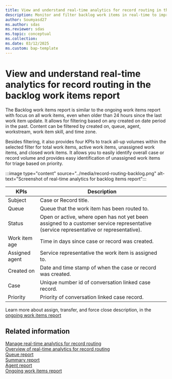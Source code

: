 ```yaml
---
title: View and understand real-time analytics for record routing in the backlog work items report 
description: Monitor and filter backlog work items in real-time to improve workflow efficiency and prioritization.
author: Soumyasd27
ms.author: sdas
ms.reviewer: sdas
ms.topic: conceptual
ms.collection:
ms.date: 03/12/2025
ms.custom: bap-template
---
```


# View and understand real-time analytics for record routing in the backlog work items report 

The Backlog work items report is similar to the ongoing work items report with focus on all work items, even when older than 24 hours since the last work item update. It allows for filtering based on any created on date period in the past. Content can be filtered by created on, queue, agent, workstream, work item skill, and time zone.   

Besides filtering, it also provides four KPIs to track all-up volumes within the selected filter for total work items, active work items, unassigned work items, and closed work items. It allows you to easily identify overall case or record volume and provides easy identification of unassigned work items for triage based on priority.  

:::image type="content" source="../media/record-routing-backlog.png" alt-text="Screenshot of real-time analytics for backlog items report":::


|KPIs |Description |
|---------|---------|
|Subject     |  Case or Record title.   |
|Queue    |  Queue that the work item has been routed to.      |
|Status    |   Open or active, where open has not yet been assigned to a customer service representative (service representative or representative).       |
|Work item age     |  Time in days since case or record was created.         |
|Assigned agent    |  Service representative the work item is assigned to.  |
|Created on    |   Date and time stamp of when the case or record was created.       |
|Case     |   Unique number id of conversation linked case record.      |
|Priority    |   Priority of conversation linked case record.|

Learn more about assign, transfer, and force close description, in the [ongoing work items report](rr-ongoingworkitems.md#view-and-understand-real-time-analytics-for-record-routing-in-the-ongoing-work-items-report)

## Related information

[Manage real-time analytics for record routing](../administer/enable-record-routing.md#manage-real-time-analytics-for-record-routing)  
[Overview of real-time analytics for record routing](rr-overview.md#overview-of-real-time-analytics-for-record-routing)  
[Queue report](rr-queue.md#view-and-understand-real-time-analytics-for-record-routing-in-the-queue-report)  
[Summary report](rr-summary.md#view-and-understand-real-time-analytics-for-record-routing-in-the-summary-report)  
[Agent report](rr-agent.md#view-and-understand-real-time-analytics-for-record-routing-in-the-agent-report)  
[Ongoing work items report](rr-ongoingworkitems.md#view-and-understand-real-time-analytics-for-record-routing-in-the-ongoing-work-items-report)
